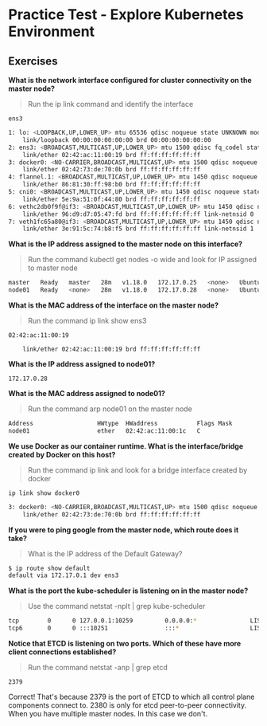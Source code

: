 # Practice Test - Explore Kubernetes Environment

## Exercises

**What is the network interface configured for cluster connectivity on the master node?**

> Run the ip link command and identify the interface

`ens3`

```bash
1: lo: <LOOPBACK,UP,LOWER_UP> mtu 65536 qdisc noqueue state UNKNOWN mode DEFAULT group default qlen 1000
    link/loopback 00:00:00:00:00:00 brd 00:00:00:00:00:00
2: ens3: <BROADCAST,MULTICAST,UP,LOWER_UP> mtu 1500 qdisc fq_codel state UP mode DEFAULT group default qlen 1000
    link/ether 02:42:ac:11:00:19 brd ff:ff:ff:ff:ff:ff
3: docker0: <NO-CARRIER,BROADCAST,MULTICAST,UP> mtu 1500 qdisc noqueue state DOWN mode DEFAULT group default
    link/ether 02:42:73:de:70:0b brd ff:ff:ff:ff:ff:ff
4: flannel.1: <BROADCAST,MULTICAST,UP,LOWER_UP> mtu 1450 qdisc noqueue state UNKNOWN mode DEFAULT group default
    link/ether 86:81:30:ff:98:b0 brd ff:ff:ff:ff:ff:ff
5: cni0: <BROADCAST,MULTICAST,UP,LOWER_UP> mtu 1450 qdisc noqueue state UP mode DEFAULT group default qlen 1000
    link/ether 5e:9a:51:0f:44:80 brd ff:ff:ff:ff:ff:ff
6: vethc2db0f9f@if3: <BROADCAST,MULTICAST,UP,LOWER_UP> mtu 1450 qdisc noqueue master cni0 state UP mode DEFAULT group default
    link/ether 96:d9:d7:05:47:fd brd ff:ff:ff:ff:ff:ff link-netnsid 0
7: veth1fc65a80@if3: <BROADCAST,MULTICAST,UP,LOWER_UP> mtu 1450 qdisc noqueue master cni0 state UP mode DEFAULT group default
    link/ether 3e:91:5c:74:b8:f5 brd ff:ff:ff:ff:ff:ff link-netnsid 1
```

**What is the IP address assigned to the master node on this interface?**

> Run the command kubectl get nodes -o wide and look for IP assigned to master node

```bash
master   Ready   master   28m   v1.18.0   172.17.0.25   <none>   Ubuntu 18.04.4 LTS   4.15.0-101-generic   docker://19.3.6
node01   Ready   <none>   28m   v1.18.0   172.17.0.28   <none>   Ubuntu 18.04.4 LTS   4.15.0-101-generic   docker://19.3.6
```

**What is the MAC address of the interface on the master node?**

> Run the command ip link show ens3

`02:42:ac:11:00:19`

```bash2: ens3: <BROADCAST,MULTICAST,UP,LOWER_UP> mtu 1500 qdisc fq_codel state UP mode DEFAULT group default qlen 1000
    link/ether 02:42:ac:11:00:19 brd ff:ff:ff:ff:ff:ff
```

**What is the IP address assigned to node01?**

`172.17.0.28`

**What is the MAC address assigned to node01?**

> Run the command arp node01 on the master node

```bash
Address                  HWtype  HWaddress           Flags Mask            Iface
node01                   ether   02:42:ac:11:00:1c   C                     ens3
```

**We use Docker as our container runtime. What is the interface/bridge created by Docker on this host?**

> Run the command ip link and look for a bridge interface created by docker

`ip link show docker0`

```bash
3: docker0: <NO-CARRIER,BROADCAST,MULTICAST,UP> mtu 1500 qdisc noqueue state DOWN mode DEFAULT group default
    link/ether 02:42:73:de:70:0b brd ff:ff:ff:ff:ff:ff
```

**If you were to ping google from the master node, which route does it take?**

> What is the IP address of the Default Gateway?

```bash
$ ip route show default
default via 172.17.0.1 dev ens3
```

**What is the port the kube-scheduler is listening on in the master node?**

> Use the command netstat -nplt | grep kube-scheduler

```bash
tcp        0      0 127.0.0.1:10259         0.0.0.0:*               LISTEN      2730/kube-scheduler
tcp6       0      0 :::10251                :::*                    LISTEN      2730/kube-scheduler
```

**Notice that ETCD is listening on two ports. Which of these have more client connections established?**

> Run the command netstat -anp | grep etcd

`2379`

Correct! That's because 2379 is the port of ETCD to which all control plane components connect to. 2380 is only for etcd peer-to-peer connectivity. When you have multiple master nodes. In this case we don't.
